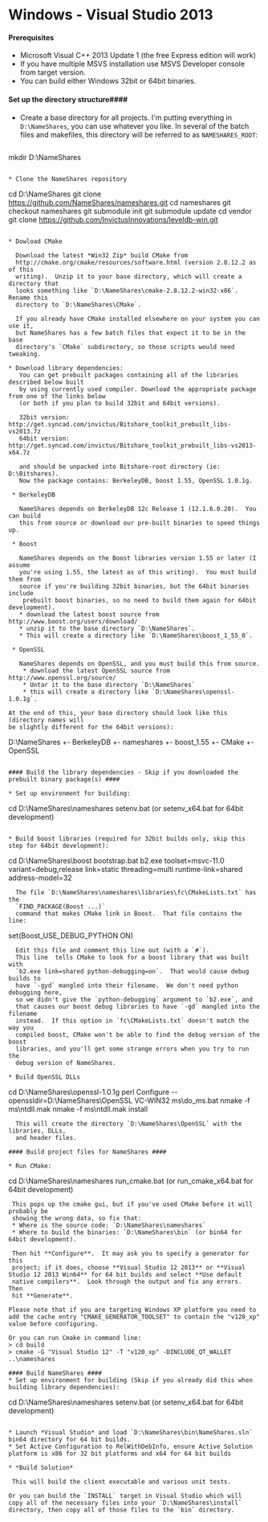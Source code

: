 Windows - Visual Studio 2013
============================
#### Prerequisites ####
* Microsoft Visual C++ 2013 Update 1 (the free Express edition will work)
* If you have multiple MSVS installation use MSVS Developer console from target version.
* You can build either Windows 32bit or 64bit binaries.

#### Set up the directory structure####
* Create a base directory for all projects.  I'm putting everything in 
  `D:\NameShares`, you can use whatever you like.  In several of the batch files 
  and makefiles, this directory will be referred to as `NAMESHARES_ROOT`:
  ```
mkdir D:\NameShares
```

* Clone the NameShares repository
  ```
cd D:\NameShares
git clone https://github.com/NameShares/nameshares.git
cd nameshares
git checkout nameshares
git submodule init
git submodule update
cd vendor
git clone https://github.com/InvictusInnovations/leveldb-win.git
```

* Dowload CMake
  
  Download the latest *Win32 Zip* build CMake from 
  http://cmake.org/cmake/resources/software.html (version 2.8.12.2 as of this 
  writing).  Unzip it to your base directory, which will create a directory that
  looks something like `D:\NameShares\cmake-2.8.12.2-win32-x86`.  Rename this 
  directory to `D:\NameShares\CMake`.

  If you already have CMake installed elsewhere on your system you can use it, 
  but NameShares has a few batch files that expect it to be in the base 
  directory's `CMake` subdirectory, so those scripts would need tweaking.

* Download library dependencies:
   You can get prebuilt packages containing all of the libraries described below built
   by using currently used compiler. Download the appropriate package from one of the links below
   (or both if you plan to build 32bit and 64bit versions).

   32bit version:    http://get.syncad.com/invictus/Bitshare_toolkit_prebuilt_libs-vs2013.7z
   64bit version:    http://get.syncad.com/invictus/Bitshare_toolkit_prebuilt_libs-vs2013-x64.7z

   and should be unpacked into Bitshare-root directory (ie: D:\Bitshares).
   Now the package contains: BerkeleyDB, boost 1.55, OpenSSL 1.0.1g.

 * BerkeleyDB

   NameShares depends on BerkeleyDB 12c Release 1 (12.1.6.0.20).  You can build 
   this from source or download our pre-built binaries to speed things up.

 * Boost
 
   NameShares depends on the Boost libraries version 1.55 or later (I assume 
   you're using 1.55, the latest as of this writing).  You must build them from
   source if you're building 32bit binaries, but the 64bit binaries include
    prebuilt boost binaries, so no need to build them again for 64bit development).
   * download the latest boost source from http://www.boost.org/users/download/
   * unzip it to the base directory `D:\NameShares`. 
   * This will create a directory like `D:\NameShares\boost_1_55_0`.
   
 * OpenSSL

   NameShares depends on OpenSSL, and you must build this from source.
    * download the latest OpenSSL source from http://www.openssl.org/source/
    * Untar it to the base directory `D:\NameShares`
    * this will create a directory like `D:\NameShares\openssl-1.0.1g`.

At the end of this, your base directory should look like this (directory names will
be slightly different for the 64bit versions):
```
D:\NameShares
+- BerkeleyDB
+- nameshares
+- boost_1.55
+- CMake
+- OpenSSL
```

#### Build the library dependencies - Skip if you downloaded the prebuilt binary package(s) ####

* Set up environment for building:
  ```
cd D:\NameShares\nameshares
setenv.bat (or setenv_x64.bat for 64bit development)
```

* Build boost libraries (required for 32bit builds only, skip this step for 64bit development):
  ```
cd D:\NameShares\boost
bootstrap.bat
b2.exe toolset=msvc-11.0 variant=debug,release link=static threading=multi runtime-link=shared address-model=32
```
  The file `D:\NameShares\nameshares\libraries\fc\CMakeLists.txt` has the 
  `FIND_PACKAGE(Boost ...)`
  command that makes CMake link in Boost.  That file contains the line:
  ```
set(Boost_USE_DEBUG_PYTHON ON)
```
  Edit this file and comment this line out (with a `#`).
  This line  tells CMake to look for a boost library that was built with 
  `b2.exe link=shared python-debugging=on`.  That would cause debug builds to 
  have `-gyd` mangled into their filename.  We don't need python debugging here,
  so we didn't give the `python-debugging` argument to `b2.exe`, and
  that causes our boost debug libraries to have `-gd` mangled into the filename 
  instead.  If this option in `fc\CMakeLists.txt` doesn't match the way you 
  compiled boost, CMake won't be able to find the debug version of the boost 
  libraries, and you'll get some strange errors when you try to run the
  debug version of NameShares.

* Build OpenSSL DLLs
  ```
cd D:\NameShares\openssl-1.0.1g
perl Configure --openssldir=D:\NameShares\OpenSSL VC-WIN32
ms\do_ms.bat
nmake -f ms\ntdll.mak
nmake -f ms\ntdll.mak install
```
  This will create the directory `D:\NameShares\OpenSSL` with the libraries, DLLs,
  and header files.

#### Build project files for NameShares ####

* Run CMake:
  ```
cd D:\NameShares\nameshares
run_cmake.bat (or run_cmake_x64.bat for 64bit development)
```
 This pops up the cmake gui, but if you've used CMake before it will probably be
 showing the wrong data, so fix that:
 * Where is the source code: `D:\NameShares\nameshares`
 * Where to build the binaries: `D:\NameShares\bin` (or bin64 for 64bit development).
 
 Then hit **Configure**.  It may ask you to specify a generator for this 
 project; if it does, choose **Visual Studio 12 2013** or **Visual Studio 12 2013 Win64** for 64 bit builds and select **Use default 
 native compilers**.  Look through the output and fix any errors.  Then 
 hit **Generate**.

Please note that if you are targeting Windows XP platform you need to add the cache entry "CMAKE_GENERATOR_TOOLSET" to contain the "v120_xp" value before configuring.

Or you can run Cmake in command line:
> cd build
> cmake -G "Visual Studio 12" -T "v120_xp" -DINCLUDE_QT_WALLET ..\nameshares

#### Build NameShares ####
* Set up environment for building (Skip if you already did this when building library dependencies):

  ```
cd D:\NameShares\nameshares
setenv.bat (or setenv_x64.bat for 64bit development)
```

* Launch *Visual Studio* and load `D:\NameShares\bin\NameShares.sln` bin64 directory for 64 bit builds.
* Set Active Configuration to RelWithDebInfo, ensure Active Solution platform is x86 for 32 bit platforms and x64 for 64 bit builds

* *Build Solution*

 This will build the client executable and various unit tests.

Or you can build the `INSTALL` target in Visual Studio which will
copy all of the necessary files into your `D:\NameShares\install`
directory, then copy all of those files to the `bin` directory.
